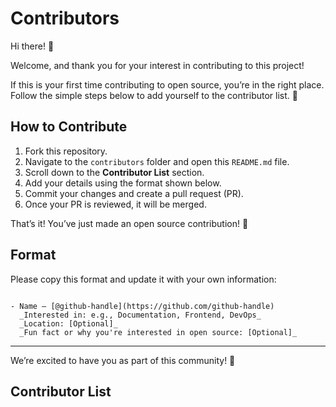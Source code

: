 # Contributors

Hi there! 👋

Welcome, and thank you for your interest in contributing to this project!

If this is your first time contributing to open source, you’re in the right place. Follow the simple steps below to add yourself to the contributor list. 🎉

## How to Contribute

1. Fork this repository.
2. Navigate to the `contributors` folder and open this `README.md` file.
3. Scroll down to the **Contributor List** section.
4. Add your details using the format shown below.
5. Commit your changes and create a pull request (PR).
6. Once your PR is reviewed, it will be merged.

That’s it! You’ve just made an open source contribution! 🙌

## Format

Please copy this format and update it with your own information:

```

- Name – [@github-handle](https://github.com/github-handle)
  _Interested in: e.g., Documentation, Frontend, DevOps_
  _Location: [Optional]_
  _Fun fact or why you're interested in open source: [Optional]_

```

---

We’re excited to have you as part of this community! 🚀

## Contributor List

<!-- New contributors, add your details below this line -->


<!-- End of contributor entries -->
